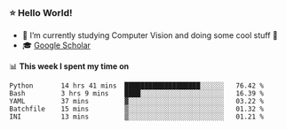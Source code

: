 ### ⭐️ Hello World!

<!--
**hologerry/hologerry** is a ✨ _special_ ✨ repository because its `README.md` (this file) appears on your GitHub profile.

Here are some ideas to get you started:

- 🔭 I’m currently working and studying on Computer Vision
- 🌱 I’m currently learning at Peking University
- 💬 Ask me about 
- 📫 How to reach me: E-mail
- 😄 Pronouns: he/his
- ⚡ Fun fact: Music is the Power
-->


- 🔭 I’m currently studying Computer Vision and doing some cool stuff 🤖
- 🎓 [Google Scholar](https://scholar.google.com/citations?user=3ykqW9wAAAAJ&hl=en)


📊 **This week I spent my time on**

<!--START_SECTION:waka-->

```text
Python       14 hrs 41 mins  ███████████████████░░░░░░   76.42 %
Bash         3 hrs 9 mins    ████░░░░░░░░░░░░░░░░░░░░░   16.39 %
YAML         37 mins         ▓░░░░░░░░░░░░░░░░░░░░░░░░   03.22 %
Batchfile    15 mins         ▒░░░░░░░░░░░░░░░░░░░░░░░░   01.32 %
INI          13 mins         ▒░░░░░░░░░░░░░░░░░░░░░░░░   01.21 %
```

<!--END_SECTION:waka-->
